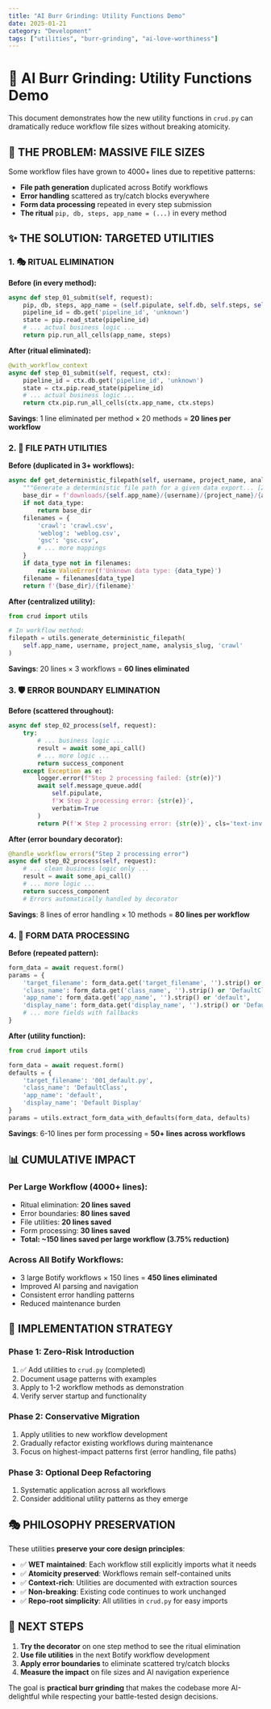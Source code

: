 ```yaml
---
title: "AI Burr Grinding: Utility Functions Demo"
date: 2025-01-21
category: "Development"
tags: ["utilities", "burr-grinding", "ai-love-worthiness"]
---
```


# 🔧 AI Burr Grinding: Utility Functions Demo

This document demonstrates how the new utility functions in `crud.py` can dramatically reduce workflow file sizes without breaking atomicity.

## 🎯 THE PROBLEM: MASSIVE FILE SIZES

Some workflow files have grown to 4000+ lines due to repetitive patterns:

- **File path generation** duplicated across Botify workflows
- **Error handling** scattered as try/catch blocks everywhere  
- **Form data processing** repeated in every step submission
- **The ritual** `pip, db, steps, app_name = (...)` in every method

## ✨ THE SOLUTION: TARGETED UTILITIES

### 1. 🎭 RITUAL ELIMINATION

**Before (in every method):**
```python
async def step_01_submit(self, request):
    pip, db, steps, app_name = (self.pipulate, self.db, self.steps, self.app_name)
    pipeline_id = db.get('pipeline_id', 'unknown')
    state = pip.read_state(pipeline_id)
    # ... actual business logic ...
    return pip.run_all_cells(app_name, steps)
```

**After (ritual eliminated):**
```python
@with_workflow_context
async def step_01_submit(self, request, ctx):
    pipeline_id = ctx.db.get('pipeline_id', 'unknown')
    state = ctx.pip.read_state(pipeline_id)
    # ... actual business logic ...
    return ctx.pip.run_all_cells(ctx.app_name, ctx.steps)
```

**Savings**: 1 line eliminated per method × 20 methods = **20 lines per workflow**

### 2. 📁 FILE PATH UTILITIES

**Before (duplicated in 3+ workflows):**
```python
async def get_deterministic_filepath(self, username, project_name, analysis_slug, data_type=None):
    """Generate a deterministic file path for a given data export... [20 lines of code]"""
    base_dir = f'downloads/{self.app_name}/{username}/{project_name}/{analysis_slug}'
    if not data_type:
        return base_dir
    filenames = {
        'crawl': 'crawl.csv',
        'weblog': 'weblog.csv',
        'gsc': 'gsc.csv',
        # ... more mappings
    }
    if data_type not in filenames:
        raise ValueError(f'Unknown data type: {data_type}')
    filename = filenames[data_type]
    return f'{base_dir}/{filename}'
```

**After (centralized utility):**
```python
from crud import utils

# In workflow method:
filepath = utils.generate_deterministic_filepath(
    self.app_name, username, project_name, analysis_slug, 'crawl'
)
```

**Savings**: 20 lines × 3 workflows = **60 lines eliminated**

### 3. 🛡️ ERROR BOUNDARY ELIMINATION

**Before (scattered throughout):**
```python
async def step_02_process(self, request):
    try:
        # ... business logic ...
        result = await some_api_call()
        # ... more logic ...
        return success_component
    except Exception as e:
        logger.error(f"Step 2 processing failed: {str(e)}")
        await self.message_queue.add(
            self.pipulate, 
            f'❌ Step 2 processing error: {str(e)}', 
            verbatim=True
        )
        return P(f'❌ Step 2 processing error: {str(e)}', cls='text-invalid')
```

**After (error boundary decorator):**
```python
@handle_workflow_errors("Step 2 processing error")
async def step_02_process(self, request):
    # ... clean business logic only ...
    result = await some_api_call()
    # ... more logic ...
    return success_component
    # Errors automatically handled by decorator
```

**Savings**: 8 lines of error handling × 10 methods = **80 lines per workflow**

### 4. 📝 FORM DATA PROCESSING

**Before (repeated pattern):**
```python
form_data = await request.form()
params = {
    'target_filename': form_data.get('target_filename', '').strip() or '001_default.py',
    'class_name': form_data.get('class_name', '').strip() or 'DefaultClass',
    'app_name': form_data.get('app_name', '').strip() or 'default',
    'display_name': form_data.get('display_name', '').strip() or 'Default Display',
    # ... more fields with fallbacks
}
```

**After (utility function):**
```python
from crud import utils

form_data = await request.form()
defaults = {
    'target_filename': '001_default.py',
    'class_name': 'DefaultClass', 
    'app_name': 'default',
    'display_name': 'Default Display'
}
params = utils.extract_form_data_with_defaults(form_data, defaults)
```

**Savings**: 6-10 lines per form processing = **50+ lines across workflows**

## 📊 CUMULATIVE IMPACT

### **Per Large Workflow (4000+ lines)**:
- Ritual elimination: **20 lines saved**
- Error boundaries: **80 lines saved** 
- File utilities: **20 lines saved**
- Form processing: **30 lines saved**
- **Total: ~150 lines saved per large workflow (3.75% reduction)**

### **Across All Botify Workflows**:
- 3 large Botify workflows × 150 lines = **450 lines eliminated**
- Improved AI parsing and navigation
- Consistent error handling patterns
- Reduced maintenance burden

## 🎯 IMPLEMENTATION STRATEGY

### **Phase 1: Zero-Risk Introduction**
1. ✅ Add utilities to `crud.py` (completed)
2. Document usage patterns with examples
3. Apply to 1-2 workflow methods as demonstration
4. Verify server startup and functionality

### **Phase 2: Conservative Migration** 
1. Apply utilities to new workflow development
2. Gradually refactor existing workflows during maintenance
3. Focus on highest-impact patterns first (error handling, file paths)

### **Phase 3: Optional Deep Refactoring**
1. Systematic application across all workflows
2. Consider additional utility patterns as they emerge

## 🎭 PHILOSOPHY PRESERVATION

These utilities **preserve your core design principles**:

- ✅ **WET maintained**: Each workflow still explicitly imports what it needs
- ✅ **Atomicity preserved**: Workflows remain self-contained units
- ✅ **Context-rich**: Utilities are documented with extraction sources
- ✅ **Non-breaking**: Existing code continues to work unchanged
- ✅ **Repo-root simplicity**: All utilities in `crud.py` for easy imports

## 🚀 NEXT STEPS

1. **Try the decorator** on one step method to see the ritual elimination
2. **Use file utilities** in the next Botify workflow development  
3. **Apply error boundaries** to eliminate scattered try/catch blocks
4. **Measure the impact** on file sizes and AI navigation experience

The goal is **practical burr grinding** that makes the codebase more AI-delightful while respecting your battle-tested design decisions. 